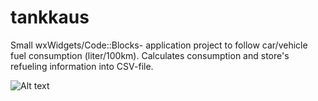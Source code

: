 # tankkaus
Small wxWidgets/Code::Blocks- application project to follow car/vehicle fuel consumption (liter/100km). Calculates consumption and store's refueling information into CSV-file.

![Alt text](https://cloud.githubusercontent.com/assets/14966574/10618362/3a389f9e-7778-11e5-8c7b-f294e407f62d.png)
